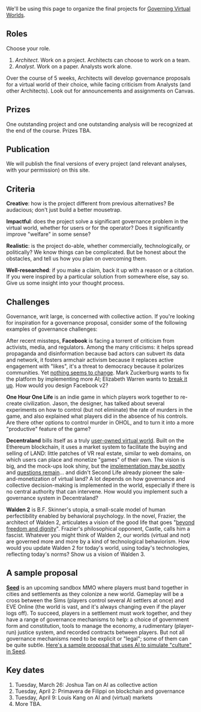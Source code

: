 We'll be using this page to organize the final projects for [Governing Virtual Worlds](https://hls.harvard.edu/academics/curriculum/catalog/default.aspx?o=72386).

## Roles

Choose your role.

1. *Architect*. Work on a project. Architects can choose to work on a team.
2. *Analyst*. Work on a paper. Analysts work alone.

Over the course of 5 weeks, Architects will develop governance proposals for a virtual world of their choice, while facing criticism from Analysts (and other Architects). Look out for announcements and assignments on Canvas.

## Prizes

One outstanding project and one outstanding analysis will be recognized at the end of the course. Prizes TBA.

## Publication

We will publish the final versions of every project (and relevant analyses, with your permission) on this site.

## Criteria

**Creative**: how is the project different from previous alternatives? Be audacious; don't just build a better mousetrap.

**Impactful**: does the project solve a significant governance problem in the virtual world, whether for users or for the operator? Does it significantly improve "welfare" in some sense?

**Realistic**: is the project do-able, whether commercially, technologically, or politically? We know things can be complicated. But be honest about the obstacles, and tell us how you plan on overcoming them.

**Well-researched**: if you make a claim, back it up with a reason or a citation. If you were inspired by a particular solution from somewhere else, say so. Give us some insight into your thought process.

## Challenges

Governance, writ large, is concerned with collective action. If you're looking for inspiration for a governance proposal, consider some of the following examples of governance challenges:

After recent missteps, **Facebook** is facing a torrent of criticism from activists, media, and regulators. Among the many criticisms: it helps spread propaganda and disinformation because bad actors can subvert its data and network, it fosters armchair activism because it replaces active engagement with "likes", it's a threat to democracy because it polarizes communities. Yet [nothing seems to change](https://www.nytimes.com/2019/03/19/opinion/facebook-antitrust-investigation.html?action=click&module=Opinion&pgtype=Homepage). Mark Zuckerburg wants to fix the platform by implementing more AI; Elizabeth Warren wants to [break it up](https://medium.com/@teamwarren/heres-how-we-can-break-up-big-tech-9ad9e0da324c). How would you design Facebook v2?

**One Hour One Life** is an indie game in which players work together to re-create civilization. Jason, the designer, has talked about several experiments on how to control (but not eliminate) the rate of murders in the game, and also explained what players did in the absence of his controls. Are there other options to control murder in OHOL, and to turn it into a more "productive" feature of the game?

**Decentraland** bills itself as a truly [user-owned virtual world](https://medium.com/decentraland/introducing-the-decentraland-whitepaper-c115a17c77a9). Built on the Ethereum blockchain, it uses a market system to facilitate the buying and selling of LAND: little patches of VR real estate, similar to web domains, on which users can place and monetize "games" of their own. The vision is big, and the mock-ups look shiny, but the [implementation may be spotty](https://medium.com/@mattcondon/thoughts-on-decentraland-6a6ddbf9cd4a) and [questions remain](https://farsightpodcast.com/2019/03/06/opportunity-and-exit-what-decentraland-can-learn-from-second-life/)... and didn't Second Life already pioneer the sale-and-monetization of virtual land? A lot depends on how governance and collective decision-making is implemented in the world, especially if there is no central authority that can intervene. How would you implement such a governance system in Decentraland?

**Walden 2** is B.F. Skinner's utopia, a small-scale model of human perfectibility enabled by behavioral psychology. In the novel, Frazier, the architect of Walden 2, articulates a vision of the good life that goes "[beyond freedom and dignity](https://en.m.wikipedia.org/wiki/Beyond_Freedom_and_Dignity)". Frazier's philosophical opponent, Castle, calls him a fascist. Whatever you might think of Walden 2, our worlds (virtual and not) are governed more and more by a kind of technological behaviorism. How would you update Walden 2 for today's world, using today's technologies, reflecting today's norms? Show us a vision of Walden 3.

## A sample proposal

[**Seed**](www.seed-project.io) is an upcoming sandbox MMO where players must band together in cities and settlements as they colonize a new world. Gameplay will be a cross between the Sims (players control several AI settlers at once) and EVE Online (the world is vast, and it's always changing even if the player logs off). To succeed, players in a settlement must work together, and they have a range of governance mechanisms to help: a choice of government form and constitution, tools to manage the economy, a rudimentary (player-run) justice system, and recorded contracts between players. But not all governance mechanisms need to be explicit or "legal"; some of them can be quite subtle. [Here's a sample proposal that uses AI to simulate "culture" in Seed](https://docs.google.com/document/d/10GQFbj8mPPwey8RQZxavkvQ0q6px0gAjNe2JFeWNCHg).

## Key dates

1. Tuesday, March 26: Joshua Tan on AI as collective action
2. Tuesday, April 2: Primavera de Filippi on blockchain and governance
3. Tuesday, April 9: Louis Kang on AI and (virtual) markets
4. More TBA.
